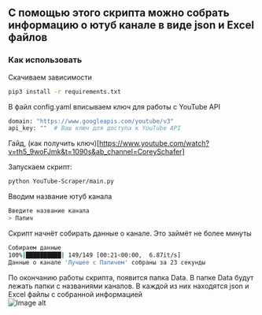 ## С помощью этого скрипта можно собрать информацию о ютуб канале в виде json и Excel файлов

### Как использовать

Скачиваем зависимости
```bash
pip3 install -r requirements.txt
```

В файл config.yaml вписываем ключ для работы с YouTube API
```bash
domain: "https://www.googleapis.com/youtube/v3"
api_key: ""  # Ваш ключ для доступа к YouTube API
```
Гайд, (как получить ключ)[https://www.youtube.com/watch?v=th5_9woFJmk&t=1090s&ab_channel=CoreySchafer]

Запускаем скрипт:
```bash
python YouTube-Scraper/main.py
```

Вводим название ютуб канала
```bash
Введите название канала
> Папич
```

Скрипт начнёт собирать данные о канале. Это займёт не более минуты
```bash
Собираем данные
100%|██████████| 149/149 [00:21<00:00,  6.87it/s]
Данные о канале 'Лучшее с Папичем' собраны за 23 секунды
```

По окончанию работы скрипта, появится папка Data. 
В папке Data будут лежать папки с названиями каналов.
В каждой из них находятся json и Excel файлы с собранной информацией<br>
![Image alt](https://github.com/YarikMix/YouTube-Scaper/raw/main/img/1.png)